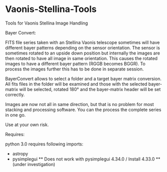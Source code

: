 # Vaonis-Stellina-Tools
Tools for Vaonis Stellina Image Handling


Bayer Convert:

FITS file series taken with an Stellina Vaonis telescope sometimes will have different bayer patterns depending on the sensor orientation. The sensor is sometimes rotated to an upside down position but internally the images are then rotated to have all image in same orientation. This causes the rotated images to have a different bayer pattern (RGGB becomes BGGR). To process the images further this has to be done in separate session.

BayerConvert allows to select a folder and a target bayer matrix conversion. All fits files in the folder will be examined and those with the selected bayer-matrix will be selected, rotated 180° and the bayer-matrix header will be set correctly.

Images are now not all in same direction, but that is no problem for most stacking and processing software. You can the process the complete series in one go.

Use at your own risk.


Requires: 

python 3.0
requires following imports:
- astropy
- pysimplegui ** Does not work with pysimplegui 4.34.0 / Install 4.33.0 ** (under investigation)
